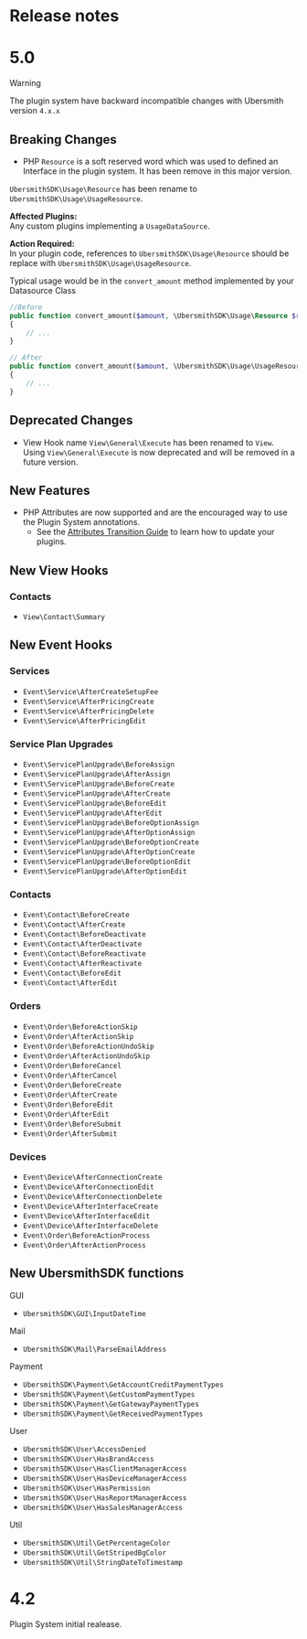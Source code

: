 # Release notes

# 5.0
> [!WARNING]
> The plugin system have backward incompatible changes with Ubersmith version `4.x.x`

## Breaking Changes
- PHP `Resource` is a soft reserved word which was used to defined an Interface in the plugin system.
It has been remove in this major version.

`UbersmithSDK\Usage\Resource` has been rename to `UbersmithSDK\Usage\UsageResource`.

**Affected Plugins:**\
Any custom plugins implementing a `UsageDataSource`.

**Action Required:**\
In your plugin code, references to `UbersmithSDK\Usage\Resource` should be replace with `UbersmithSDK\Usage\UsageResource`.

Typical usage would be in the `convert_amount` method implemented by your Datasource Class
```php
//Before
public function convert_amount($amount, \UbersmithSDK\Usage\Resource $resource, $to_unit)
{
	// ...
}

// After
public function convert_amount($amount, \UbersmithSDK\Usage\UsageResource $resource, $to_unit)
{
	// ...
}
```

## Deprecated Changes
- View Hook name `View\General\Execute` has been renamed to `View`. Using `View\General\Execute` is now deprecated and will be removed in a future version.

## New Features
- PHP Attributes are now supported and are the encouraged way to use the Plugin System annotations.
	- See the [Attributes Transition Guide](docs/Guide-Attributes-Transition.md) to learn how to update your plugins.
## New View Hooks
### Contacts
- `View\Contact\Summary`

## New Event Hooks
### Services
- `Event\Service\AfterCreateSetupFee`
- `Event\Service\AfterPricingCreate`
- `Event\Service\AfterPricingDelete`
- `Event\Service\AfterPricingEdit`

### Service Plan Upgrades
- `Event\ServicePlanUpgrade\BeforeAssign`
- `Event\ServicePlanUpgrade\AfterAssign`
- `Event\ServicePlanUpgrade\BeforeCreate`
- `Event\ServicePlanUpgrade\AfterCreate`
- `Event\ServicePlanUpgrade\BeforeEdit`
- `Event\ServicePlanUpgrade\AfterEdit`
- `Event\ServicePlanUpgrade\BeforeOptionAssign`
- `Event\ServicePlanUpgrade\AfterOptionAssign`
- `Event\ServicePlanUpgrade\BeforeOptionCreate`
- `Event\ServicePlanUpgrade\AfterOptionCreate`
- `Event\ServicePlanUpgrade\BeforeOptionEdit`
- `Event\ServicePlanUpgrade\AfterOptionEdit`

### Contacts
- `Event\Contact\BeforeCreate`
- `Event\Contact\AfterCreate`
- `Event\Contact\BeforeDeactivate`
- `Event\Contact\AfterDeactivate`
- `Event\Contact\BeforeReactivate`
- `Event\Contact\AfterReactivate`
- `Event\Contact\BeforeEdit`
- `Event\Contact\AfterEdit`

### Orders
- `Event\Order\BeforeActionSkip`
- `Event\Order\AfterActionSkip`
- `Event\Order\BeforeActionUndoSkip`
- `Event\Order\AfterActionUndoSkip`
- `Event\Order\BeforeCancel`
- `Event\Order\AfterCancel`
- `Event\Order\BeforeCreate`
- `Event\Order\AfterCreate`
- `Event\Order\BeforeEdit`
- `Event\Order\AfterEdit`
- `Event\Order\BeforeSubmit`
- `Event\Order\AfterSubmit`

### Devices
- `Event\Device\AfterConnectionCreate`
- `Event\Device\AfterConnectionEdit`
- `Event\Device\AfterConnectionDelete`
- `Event\Device\AfterInterfaceCreate`
- `Event\Device\AfterInterfaceEdit`
- `Event\Device\AfterInterfaceDelete`
- `Event\Order\BeforeActionProcess`
- `Event\Order\AfterActionProcess`

## New UbersmithSDK functions
GUI
- `UbersmithSDK\GUI\InputDateTime`

Mail
- `UbersmithSDK\Mail\ParseEmailAddress`

Payment
- `UbersmithSDK\Payment\GetAccountCreditPaymentTypes`
- `UbersmithSDK\Payment\GetCustomPaymentTypes`
- `UbersmithSDK\Payment\GetGatewayPaymentTypes`
- `UbersmithSDK\Payment\GetReceivedPaymentTypes`

User
- `UbersmithSDK\User\AccessDenied`
- `UbersmithSDK\User\HasBrandAccess`
- `UbersmithSDK\User\HasClientManagerAccess`
- `UbersmithSDK\User\HasDeviceManagerAccess`
- `UbersmithSDK\User\HasPermission`
- `UbersmithSDK\User\HasReportManagerAccess`
- `UbersmithSDK\User\HasSalesManagerAccess`

Util
- `UbersmithSDK\Util\GetPercentageColor`
- `UbersmithSDK\Util\GetStripedBgColor`
- `UbersmithSDK\Util\StringDateToTimestamp`

# 4.2
Plugin System initial realease.
